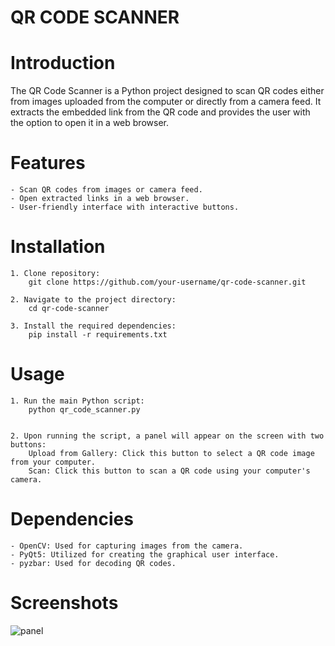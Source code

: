 # QR CODE SCANNER

  # Introduction

  The QR Code Scanner is a Python project designed to scan QR codes either from images uploaded from the computer or directly from a camera feed. It extracts the embedded link from the QR code and provides the user with the option to open it in a web browser.


  # Features

    - Scan QR codes from images or camera feed.
    - Open extracted links in a web browser.
    - User-friendly interface with interactive buttons.

  # Installation

    1. Clone repository:
        git clone https://github.com/your-username/qr-code-scanner.git

    2. Navigate to the project directory:
        cd qr-code-scanner

    3. Install the required dependencies:
        pip install -r requirements.txt
  
  # Usage

    1. Run the main Python script:
        python qr_code_scanner.py


    2. Upon running the script, a panel will appear on the screen with two buttons:
        Upload from Gallery: Click this button to select a QR code image from your computer.
        Scan: Click this button to scan a QR code using your computer's camera.

  # Dependencies

    - OpenCV: Used for capturing images from the camera.
    - PyQt5: Utilized for creating the graphical user interface.
    - pyzbar: Used for decoding QR codes.

  
  # Screenshots
         
![panel](https://github.com/arifedal/QR_Code-_Scanner/assets/64319887/7e2bd8df-0a85-40e0-a105-66923486c4ea)
